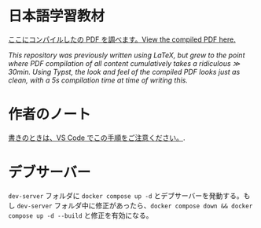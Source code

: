 # 日本語学習教材

[ここにコンパイルしたの PDF を調べます。View the compiled PDF here.](https://jackykwe.github.io/nihongo/nihongo-gakushuu-kyouzai.pdf)

_This repository was previously written using LaTeX, but grew to the point where PDF compilation of all content cumulatively takes a ridiculous $\gg$ 30min. Using Typst, the look and feel of the compiled PDF looks just as clean, with a 5s compilation time at time of writing this._

# 作者のノート

[書きのときは、VS Code でこの手順をご注意ください。](https://github.com/Myriad-Dreamin/tinymist/blob/main/editors/vscode/README.md#working-with-multiple-file-projects).

# デブサーバー

`dev-server` フォルダに `docker compose up -d` とデブサーバーを発動する。もし `dev-server` フォルダ中に修正があったら、`docker compose down && docker compose up -d --build` と修正を有効になる。
